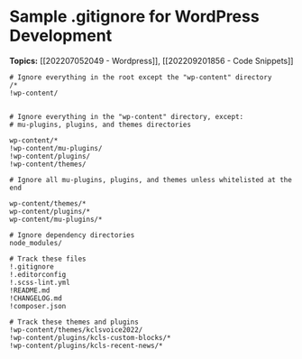 # Sample .gitignore for WordPress Development
**Topics:** [[202207052049 - Wordpress]], [[202209201856 - Code Snippets]]

```MD
# Ignore everything in the root except the "wp-content" directory
/*
!wp-content/

  
# Ignore everything in the "wp-content" directory, except:
# mu-plugins, plugins, and themes directories

wp-content/*
!wp-content/mu-plugins/
!wp-content/plugins/
!wp-content/themes/

# Ignore all mu-plugins, plugins, and themes unless whitelisted at the end

wp-content/themes/*
wp-content/plugins/*
wp-content/mu-plugins/*

# Ignore dependency directories 
node_modules/

# Track these files
!.gitignore
!.editorconfig
!.scss-lint.yml
!README.md
!CHANGELOG.md
!composer.json

# Track these themes and plugins
!wp-content/themes/kclsvoice2022/
!wp-content/plugins/kcls-custom-blocks/*
!wp-content/plugins/kcls-recent-news/*
```
